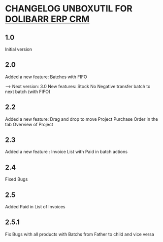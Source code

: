 # CHANGELOG UNBOXUTIL FOR [DOLIBARR ERP CRM](https://www.dolibarr.org)

## 1.0

Initial version

## 2.0

Added a new feature: Batches with FIFO

--> Next version: 3.0 New features: Stock No Negative transfer batch to next batch (with FIFO)
 ## 2.2

Added a new feature: Drag and drop to move Project Purchase Order in the tab Overview of Project

## 2.3 

Added a new feature : Invoice List with Paid in batch actions

## 2.4 

Fixed Bugs

## 2.5 

Added Paid in List of Invoices

## 2.5.1

Fix Bugs with all products with Batchs from Father to child and vice versa